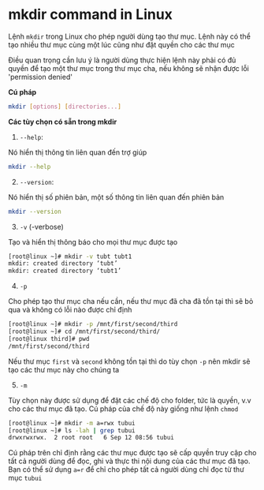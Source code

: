 # mkdir command in Linux

Lệnh `mkdir` trong Linux cho phép người dùng tạo thư mục. Lệnh này có thể tạo nhiều thư mục cùng một lúc cũng như đặt quyền cho các thư mục

Điều quan trọng cần lưu ý là người dùng thực hiện lệnh này phải có đủ quyền để tạo một thư mục trong thư mục cha, nếu không sẽ nhận được lỗi 'permission denied'

**Cú pháp**

```sh
mkdir [options] [directories...]
```

**Các tùy chọn có sẵn trong mkdir**

1. `--help`:

Nó hiển thị thông tin liên quan đến trợ giúp

```sh
mkdir --help
```

2. `--version`:

Nó hiển thị số phiên bản, một số thông tin liên quan đến phiên bản

```sh
mkdir --version
```

3. `-v` (-verbose)

Tạo và hiển thị thông báo cho mọi thư mục được tạo

```sh
[root@linux ~]# mkdir -v tubt tubt1
mkdir: created directory ‘tubt’
mkdir: created directory ‘tubt1’
```

4. `-p`

Cho phép tạo thư mục cha nếu cần, nếu thư mục đã cha đã tồn tại thì sẽ bỏ qua và không có lỗi nào được chỉ định

```sh
[root@linux ~]# mkdir -p /mnt/first/second/third
[root@linux ~]# cd /mnt/first/second/third/
[root@linux third]# pwd
/mnt/first/second/third
```

Nếu thư mục `first` và `second` không tồn tại thì do tùy chọn `-p` nên mkdir sẽ tạo các thư mục này cho chúng ta

5. `-m`

Tùy chọn này được sử dụng để đặt các chế độ cho folder, tức là quyền, v.v cho các thư mục đã tạo. Cú pháp của chế độ này giống như lệnh `chmod`

```sh
[root@linux ~]# mkdir -m a=rwx tubui
[root@linux ~]# ls -lah | grep tubui
drwxrwxrwx.  2 root root   6 Sep 12 08:56 tubui
```

Cú pháp trên chỉ định rằng các thư mục được tạo sẽ cấp quyền truy cập cho tất cả người dùng để đọc, ghi và thực thi nội dung của các thư mục đã tạo. Bạn có thể sử dụng `a=r` để chỉ cho phép tất cả người dùng chỉ đọc từ thư mục `tubui`

